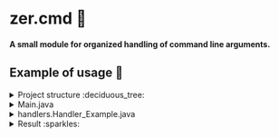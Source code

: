 # zer.cmd :moyai:
#### A small module for organized handling of command line arguments.

## Example of usage :sheep:

<details>
  <summary>Project structure :deciduous_tree:</summary>
  
  ```
  ├── Main.java
  ├── handlers
  │   └── Handler_Example.java
  └── zer
      └── cmd
          ├── CMDHandler.java
          ├── CMDHandlerProcessor.java
          └── CMDPattern.java
  ```
</details>

<details>
  <summary>Main.java</summary>
  
  ```java
  import zer.cmd.CMDHandlerProcessor;
  import handlers.Handler_Example;

  public class Main
  {
    public static void main(String[] args)
    {
      CMDHandlerProcessor processor = CMDHandlerProcessor.getInstance();

      processor.add(new Handler_Example());

      processor.process(args);
    }
  }
  ```
</details>

<details>
  <summary>handlers.Handler_Example.java</summary>
  
  ```java
  package handlers;

  import zer.cmd.CMDPattern;
  import zer.cmd.CMDHandler;

  @CMDPattern("example 1 2 3")
  public class Handler_Example extends CMDHandler
  {
    @Override
    public void handle(String[] args)
    {
      for (String arg : args)
        System.out.println("arg: " + arg);
    }
  }
  ```
</details>

<details>
  <summary>Result :sparkles:</summary>
  
  ```
  $ javac Main.java
  $ java Main example 1 2 3
  arg: example
  arg: 1
  arg: 2
  arg: 3
  ```
</details>
